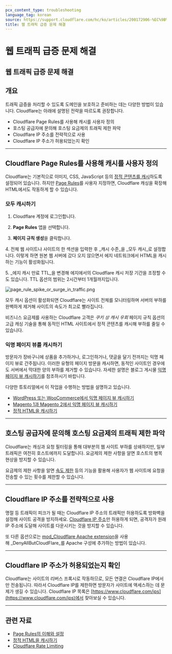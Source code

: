 ```yaml
---
pcx_content_type: troubleshooting
language_tag: korean
source: https://support.cloudflare.com/hc/ko/articles/200172906-%EC%9B%B9-%ED%8A%B8%EB%9E%98%ED%94%BD-%EA%B8%89%EC%A6%9D-%EB%AC%B8%EC%A0%9C-%ED%95%B4%EA%B2%B0
title: 웹 트래픽 급증 문제 해결
---
```


# 웹 트래픽 급증 문제 해결

## 웹 트래픽 급증 문제 해결

## 개요

트래픽 급증을 처리할 수 있도록 도메인을 보호하고 준비하는 데는 다양한 방법이 있습니다. Cloudflare는 아래에 설명된 전략을 따르도록 권장합니다.

-   Cloudflare Page Rules를 사용해 캐시를 사용자 정의
-   호스팅 공급자에 문의해 호스팅 요금제의 트래픽 제한 파악
-   Cloudflare IP 주소를 전략적으로 사용
-   Cloudflare IP 주소가 허용되었는지 확인

___

## Cloudflare Page Rules를 사용해 캐시를 사용자 정의

Cloudflare는 기본적으로 이미지, CSS, JavaScript 등의 [정적 콘텐츠를 캐시](https://support.cloudflare.com/hc/ko/articles/200172516-Which-file-extensions-does-CloudFlare-cache-for-static-content-)하도록 설정되어 있습니다. 하지만 [Page Rules](https://support.cloudflare.com/hc/ko/articles/218411427-Understanding-and-Configuring-Cloudflare-Page-Rules-Page-Rules-Tutorial-)를 사용자 지정하면, Cloudflare 캐싱을 확장해 HTML에서도 작동하게 할 수 있습니다.

### 모두 캐시하기

1. Cloudflare 계정에 로그인합니다.

2. **Page Rules** 앱을 선택합니다.

3. **페이지 규칙 생성**을 클릭합니다.

4. 전체 웹 사이트나 사이트의 한 섹션을 입력한 후 _캐시 수준_을 _모두 캐시_로 설정합니다. 이렇게 하면 원본 웹 서버에 갔다 오지 않으면서 에지 네트워크에서 HTML을 캐시하는 기능이 활성화됩니다.

5. _에지 캐시 만료 TTL_을 변경해 에지에서의 Cloudflare 캐시 저장 기간을 조정할 수도 있습니다. TTL 옵션의 범위는 2시간부터 1개월까지입니다. 

![page_rule_spike_or_surge_in_traffic.png](/images/support/page_rule_spike_or_surge_in_traffic.png)

모두 캐시 옵션이 활성화되면 Cloudflare는 사이트 전체를 모니터링하며 서버의 부하를 완벽하게 제거해 사이트의 속도가 최고로 빨라집니다.

비즈니스 요금제를 사용하는 Cloudflare 고객은 _쿠키 상 캐시 우회_ 페이지 규칙 옵션의 고급 캐싱 기술을 통해 동적인 HTML 사이트에서 정적 콘텐츠를 캐시해 부하를 줄일 수 있습니다.

### 익명 페이지 뷰를 캐시하기

방문자가 장바구니에 상품을 추가하거나, 로그인하거나, 댓글을 달기 전까지는 익명 페이지 뷰로 간주됩니다. 이러한 유형의 페이지 방문을 캐시하면, 동적인 사이트인 경우에도 서버에서 막대한 양의 부하를 제거할 수 있습니다. 자세한 설명은 블로그 게시물 [익명 페이지 뷰 캐시하기](https://blog.cloudflare.com/caching-anonymous-page-views/)를 참조하시기 바랍니다. 

다양한 튜토리얼에서 이 작업을 수행하는 방법을 설명하고 있습니다.

-   [WordPress 또는 WooCommerce에서 익명 페이지 뷰 캐시하기](https://support.cloudflare.com/hc/ko/articles/236166048)
-   [Magento 1과 Magento 2에서 익명 페이지 뷰 캐시하기](https://support.cloudflare.com/hc/ko/articles/236168808)
-   [정적 HTML을 캐시하기](https://support.cloudflare.com/hc/articles/202775670)

___

## 호스팅 공급자에 문의해 호스팅 요금제의 트래픽 제한 파악

Cloudflare는 캐싱과 요청 필터링을 통해 대부분의 웹 사이트 부하를 상쇄하지만, 일부 트래픽은 여전히 호스트에까지 도달합니다. 요금제의 제한 사항을 알면 호스트의 병목 현상을 방지할 수 있습니다.

요금제의 제한 사항을 알면 [속도 제한](https://support.cloudflare.com/hc/articles/115001635128) 등의 기능을 활용해 사용자가 웹 사이트에 요청을 전송할 수 있는 횟수를 제한할 수 있습니다.

___

## Cloudflare IP 주소를 전략적으로 사용

명절 등 트래픽이 피크가 될 때는 Cloudflare IP 주소의 트래픽만 허용하도록 방화벽을 설정해 사이트 공격을 방지하세요. [Cloudflare IP 주소](https://www.cloudflare.com/ips)만 허용하게 되면, 공격자가 원래 IP 주소에 도달해 사이트를 다운시키는 것을 방지할 수 있습니다.

또 다른 옵션으로는 [mod\_Cloudflare Apache extension](https://www.cloudflare.com/technical-resources/#mod_cloudflare)을 사용해 _DenyAllButCloudFlare_를 Apache 구성에 추가하는 방법이 있습니다.

___

## Cloudflare IP 주소가 허용되었는지 확인

Cloudflare는 사이트의 리버스 프록시로 작동하므로, 모든 연결은 Cloudflare IP에서만 전송됩니다. 따라서 Cloudflare IP를 제한하면 방문자가 사이트에 액세스하는 데 문제가 생길 수 있습니다. Cloudflare IP 목록은 [https://www.cloudflare.com/ips](https://www.cloudflare.com/ips)에서 찾아보실 수 있습니다.  

___

## 관련 자료

-   [Page Rules의 이해와 설정](https://support.cloudflare.com/hc/ko/articles/218411427-Understanding-and-Configuring-Cloudflare-Page-Rules-Page-Rules-Tutorial-)
-   [정적 HTML을 캐시하기](https://support.cloudflare.com/hc/articles/202775670)
-   [Cloudflare Rate Limiting](https://support.cloudflare.com/hc/articles/115001635128)
